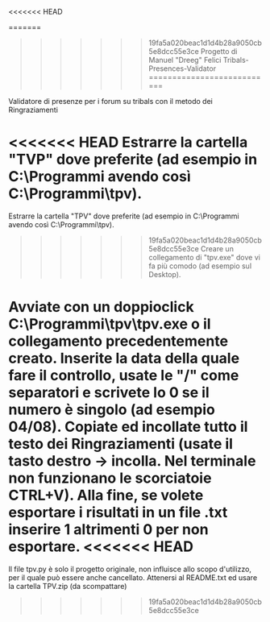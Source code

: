 <<<<<<< HEAD

=======
>>>>>>> 19fa5a020beac1d1d4b28a9050cb5e8dcc55e3ce
Progetto di Manuel "Dreeg" Felici
Tribals-Presences-Validator
===========================

Validatore di presenze per i forum su tribals con il metodo dei Ringraziamenti

<<<<<<< HEAD
Estrarre la cartella "TVP" dove preferite (ad esempio in C:\Programmi avendo così C:\Programmi\tpv).
=======
Estrarre la cartella "TPV" dove preferite (ad esempio in C:\Programmi avendo così C:\Programmi\tpv).
>>>>>>> 19fa5a020beac1d1d4b28a9050cb5e8dcc55e3ce
Creare un collegamento di "tpv.exe" dove vi fa più comodo (ad esempio sul Desktop).

Avviate con un doppioclick C:\Programmi\tpv\tpv.exe o il collegamento precedentemente creato.
Inserite la data della quale fare il controllo, usate le "/" come separatori e scrivete lo 0 se il numero è singolo (ad esempio 04/08).
Copiate ed incollate tutto il testo dei Ringraziamenti (usate il tasto destro -> incolla. Nel terminale non funzionano le scorciatoie CTRL+V).
Alla fine, se volete esportare i risultati in un file .txt inserire 1 altrimenti 0 per non esportare.
<<<<<<< HEAD
=======

Il file tpv.py è solo il progetto originale, non influisce allo scopo d'utilizzo, per il quale può essere anche cancellato.
Attenersi al README.txt ed usare la cartella TPV.zip (da scompattare)
>>>>>>> 19fa5a020beac1d1d4b28a9050cb5e8dcc55e3ce
